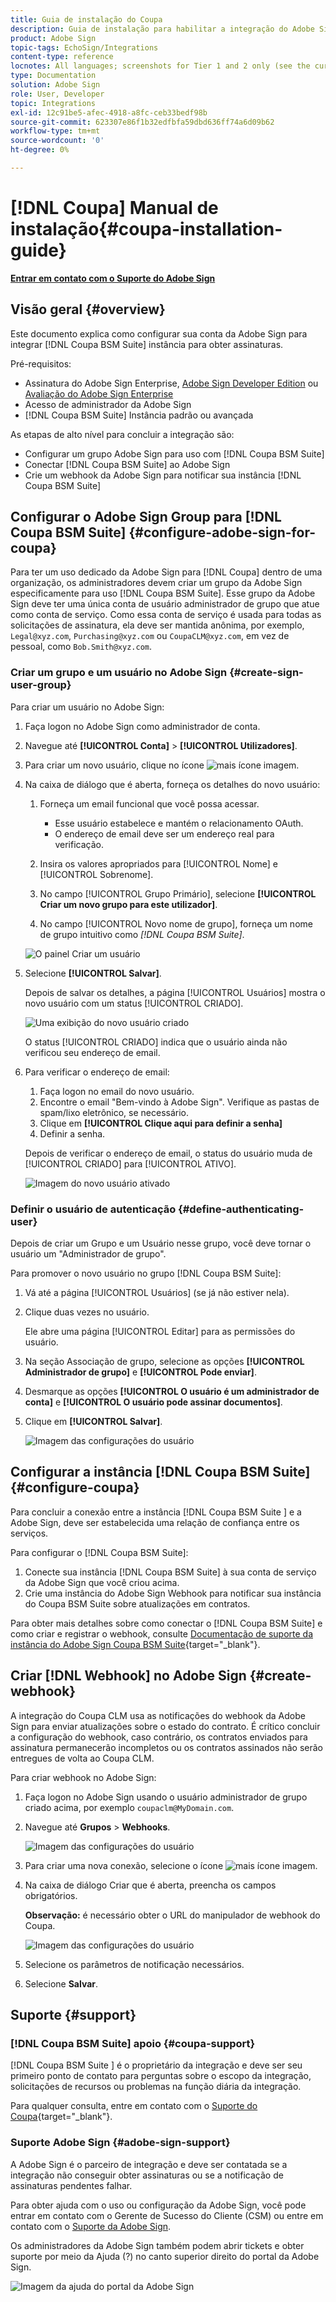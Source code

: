 ```yaml
---
title: Guia de instalação do Coupa
description: Guia de instalação para habilitar a integração do Adobe Sign com o Conjunto Coupa BSM
product: Adobe Sign
topic-tags: EchoSign/Integrations
content-type: reference
locnotes: All languages; screenshots for Tier 1 and 2 only (see the currently published localized page for guidance)
type: Documentation
solution: Adobe Sign
role: User, Developer
topic: Integrations
exl-id: 12c91be5-afec-4918-a8fc-ceb33bedf98b
source-git-commit: 623307e86f1b32edfbfa59dbd636ff74a6d09b62
workflow-type: tm+mt
source-wordcount: '0'
ht-degree: 0%

---
```


# [!DNL Coupa] Manual de instalação{#coupa-installation-guide}

[**Entrar em contato com o Suporte do Adobe Sign**](https://adobe.com/go/adobesign-support-center_br)

## Visão geral {#overview}

Este documento explica como configurar sua conta da Adobe Sign para integrar [!DNL Coupa BSM Suite] instância para obter assinaturas.

Pré-requisitos:

* Assinatura do Adobe Sign Enterprise, [Adobe Sign Developer Edition](https://www.adobe.com/sign/developer-form.html) ou [Avaliação do Adobe Sign Enterprise](https://www.adobe.com/sign/business.html)
* Acesso de administrador da Adobe Sign
* [!DNL Coupa BSM Suite] Instância padrão ou avançada

As etapas de alto nível para concluir a integração são:

* Configurar um grupo Adobe Sign para uso com [!DNL Coupa BSM Suite]
* Conectar [!DNL Coupa BSM Suite] ao Adobe Sign
* Crie um webhook da Adobe Sign para notificar sua instância [!DNL Coupa BSM Suite]

## Configurar o Adobe Sign Group para [!DNL Coupa BSM Suite] {#configure-adobe-sign-for-coupa}

Para ter um uso dedicado da Adobe Sign para [!DNL Coupa] dentro de uma organização, os administradores devem criar um grupo da Adobe Sign especificamente para uso [!DNL Coupa BSM Suite]. Esse grupo da Adobe Sign deve ter uma única conta de usuário administrador de grupo que atue como conta de serviço. Como essa conta de serviço é usada para todas as solicitações de assinatura, ela deve ser mantida anônima, por exemplo, `Legal@xyz.com`, `Purchasing@xyz.com` ou `CoupaCLM@xyz.com`, em vez de pessoal, como `Bob.Smith@xyz.com`.

### Criar um grupo e um usuário no Adobe Sign {#create-sign-user-group}

Para criar um usuário no Adobe Sign:

1. Faça logon no Adobe Sign como administrador de conta.
1. Navegue até **[!UICONTROL Conta]** > **[!UICONTROL Utilizadores]**.
1. Para criar um novo usuário, clique no ícone ![mais ícone imagem](images/icon_plus.png).
1. Na caixa de diálogo que é aberta, forneça os detalhes do novo usuário:

   1. Forneça um email funcional que você possa acessar.

      * Esse usuário estabelece e mantém o relacionamento OAuth.
      * O endereço de email deve ser um endereço real para verificação.
   1. Insira os valores apropriados para [!UICONTROL Nome] e [!UICONTROL Sobrenome].
   1. No campo [!UICONTROL Grupo Primário], selecione **[!UICONTROL Criar um novo grupo para este utilizador]**.
   1. No campo [!UICONTROL Novo nome de grupo], forneça um nome de grupo intuitivo como *[!DNL Coupa BSM Suite]*.

   ![O painel Criar um usuário](images/create-user.png)

1. Selecione **[!UICONTROL Salvar]**.

   Depois de salvar os detalhes, a página [!UICONTROL Usuários] mostra o novo usuário com um status [!UICONTROL CRIADO].

   ![Uma exibição do novo usuário criado](images/post-user-creation.png)

   O status [!UICONTROL CRIADO] indica que o usuário ainda não verificou seu endereço de email.

1. Para verificar o endereço de email:
   1. Faça logon no email do novo usuário.
   2. Encontre o email &quot;Bem-vindo à Adobe Sign&quot;. Verifique as pastas de spam/lixo eletrônico, se necessário.
   3. Clique em **[!UICONTROL Clique aqui para definir a senha]**
   4. Definir a senha.

   Depois de verificar o endereço de email, o status do usuário muda de [!UICONTROL CRIADO] para [!UICONTROL ATIVO].

   ![Imagem do novo usuário ativado](images/active-user.png)

### Definir o usuário de autenticação {#define-authenticating-user}

Depois de criar um Grupo e um Usuário nesse grupo, você deve tornar o usuário um &quot;Administrador de grupo&quot;.

Para promover o novo usuário no grupo [!DNL Coupa BSM Suite]:

1. Vá até a página [!UICONTROL Usuários] (se já não estiver nela).
2. Clique duas vezes no usuário.

   Ele abre uma página [!UICONTROL Editar] para as permissões do usuário.

3. Na seção Associação de grupo, selecione as opções **[!UICONTROL Administrador de grupo]** e **[!UICONTROL Pode enviar]**.
4. Desmarque as opções **[!UICONTROL O usuário é um administrador de conta]** e **[!UICONTROL O usuário pode assinar documentos]**.
5. Clique em **[!UICONTROL Salvar]**.

   ![Imagem das configurações do usuário](images/user-settings.png)

## Configurar a instância [!DNL Coupa BSM Suite] {#configure-coupa}

Para concluir a conexão entre a instância [!DNL Coupa BSM Suite ] e a Adobe Sign, deve ser estabelecida uma relação de confiança entre os serviços.

Para configurar o [!DNL Coupa BSM Suite]:

1. Conecte sua instância [!DNL Coupa BSM Suite] à sua conta de serviço da Adobe Sign que você criou acima.
1. Crie uma instância do Adobe Sign Webhook para notificar sua instância do Coupa BSM Suite sobre atualizações em contratos.

Para obter mais detalhes sobre como conectar o [!DNL Coupa BSM Suite] e como criar e registrar o webhook, consulte [Documentação de suporte da instância do Adobe Sign Coupa BSM Suite](https://success.coupa.com/Support/Docs/Power_Apps/CLM_Standard/Signing_and_Approvals/Enable_E-Signatures_Through_Adobe_Sign_and_DocuSign){target=&quot;_blank&quot;}.

## Criar [!DNL Webhook] no Adobe Sign {#create-webhook}

A integração do Coupa CLM usa as notificações do webhook da Adobe Sign para enviar atualizações sobre o estado do contrato. É crítico concluir a configuração do webhook, caso contrário, os contratos enviados para assinatura permanecerão incompletos ou os contratos assinados não serão entregues de volta ao Coupa CLM.

Para criar webhook no Adobe Sign:

1. Faça logon no Adobe Sign usando o usuário administrador de grupo criado acima, por exemplo `coupaclm@MyDomain.com`.

1. Navegue até **Grupos** > **Webhooks**.

   ![Imagem das configurações do usuário](images/webhook-login.png)

1. Para criar uma nova conexão, selecione o ícone ![mais ícone imagem](images/icon_plus.png).

1. Na caixa de diálogo Criar que é aberta, preencha os campos obrigatórios.

   **Observação:** é necessário obter o URL do manipulador de webhook do Coupa.

   ![Imagem das configurações do usuário](images/webhook-create.png)

1. Selecione os parâmetros de notificação necessários.

1. Selecione **Salvar**.

## Suporte {#support}

### [!DNL Coupa BSM Suite] apoio {#coupa-support}

[!DNL Coupa BSM Suite ] é o proprietário da integração e deve ser seu primeiro ponto de contato para perguntas sobre o escopo da integração, solicitações de recursos ou problemas na função diária da integração.

Para qualquer consulta, entre em contato com o [Suporte do Coupa](https://success.coupa.com/Support/Welcome_to_Coupa_Support){target=&quot;_blank&quot;}.

### Suporte Adobe Sign {#adobe-sign-support}

A Adobe Sign é o parceiro de integração e deve ser contatada se a integração não conseguir obter assinaturas ou se a notificação de assinaturas pendentes falhar.

Para obter ajuda com o uso ou configuração da Adobe Sign, você pode entrar em contato com o Gerente de Sucesso do Cliente (CSM) ou entre em contato com o [Suporte da Adobe Sign](https://adobe.com/go/adobesign-support-center).

Os administradores da Adobe Sign também podem abrir tickets e obter suporte por meio da Ajuda (?) no canto superior direito do portal da Adobe Sign.

![Imagem da ajuda do portal da Adobe Sign](images/sign-portal-help.png)
